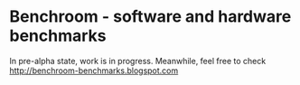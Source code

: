 # Benchroom - software and hardware benchmarks

In pre-alpha state, work is in progress. Meanwhile, feel free to check <http://benchroom-benchmarks.blogspot.com>